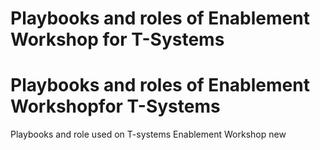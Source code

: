 Playbooks and roles of Enablement Workshop for T-Systems
=========

Playbooks and roles of Enablement Workshopfor T-Systems
=========


Playbooks and role used on T-systems Enablement Workshop new


